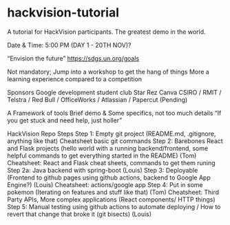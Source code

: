 # hackvision-tutorial
A tutorial for HackVision participants. The greatest demo in the world.

Date & Time: 5:00 PM (DAY 1 - 20TH NOV)?

“Envision the future” 
https://sdgs.un.org/goals

Not mandatory; Jump into a workshop to get the hang of things 
More a learning experience compared to a competition


Sponsors 
Google development student club 
Star Rez
Canva
CSIRO / RMIT / Telstra / Red Bull / OfficeWorks / Atlassian / Papercut (Pending)

A Framework of tools
Brief demo & Some specifics, not too much details
“If you get stuck and need help, just holler”



HackVision Repo Steps
Step 1: Empty git project (README.md, .gitignore, anything like that) 
Cheatsheet basic git commands
Step 2: Barebones React and Flask projects (hello world with a running backend/frontend, some helpful commands to get everything started in the README) (Tom) 
Cheatsheet: React and Flask cheat sheets, commands to get them runing
Step 2a: Java backend with spring-boot (Louis)
Step 3: Deployable (Frontend to github pages using github actions, backend to Google App Engine?) (Louis) 
	Cheatsheet: actions/google app
Step 4: Put in some pokemon (Iterating on features and stuff like that) (Tom)
	Cheatsheet: Third Party APIs, More complex applications (React components/ HTTP things)
Step 5: Manual testing using github actions to automate deploying / How to revert that change that broke it (git bisects) (Louis)
